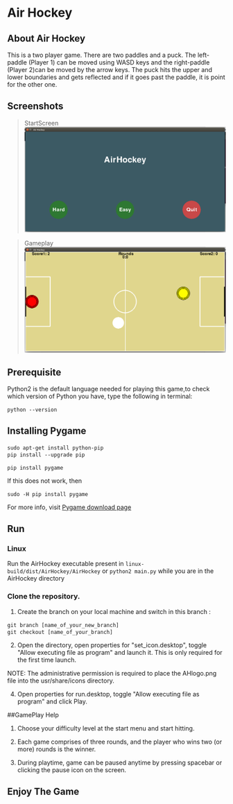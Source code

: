 # Air Hockey

## About Air Hockey
This is a two player game. There are two paddles and a puck. The left-paddle (Player 1) can be moved using WASD keys and the right-paddle (Player 2)can be moved by the arrow keys. The puck hits the upper and lower boundaries and gets reflected and if it goes past the paddle, it is point for the other one.

## Screenshots

>StartScreen
![StartScreen](/aux/Shot1.png)

>Gameplay
![Gameplay](/aux/Shot2.png)

## Prerequisite

Python2 is the default language needed for playing this game,to check which version of Python you have, type the following in terminal:
```
python --version
```
## Installing Pygame

```
sudo apt-get install python-pip
pip install --upgrade pip
```
```
pip install pygame
```
If this does not work, then
```
sudo -H pip install pygame
```

For more info, visit [Pygame download page](http://www.pygame.org/download.shtml)

## Run


### Linux

Run the AirHockey executable present in `linux-build/dist/AirHockey/AirHockey`
or `python2 main.py` while you are in the AirHockey directory

### Clone the repository.

1. Create the branch on your local machine and switch in this branch :
```
git branch [name_of_your_new_branch]
git checkout [name_of_your_branch]
```
2. Open the directory, open properties for "set_icon.desktop", toggle "Allow executing file as program" and launch it. This is only required for the first time launch.

NOTE: The administrative permission is required to place the AHlogo.png file into the usr/share/icons directory.

4. Open properties for run.desktop, toggle "Allow executing file as program" and click Play.

##GamePlay Help

1. Choose your difficulty level at the start menu and start hitting.

2. Each game comprises of three rounds, and the player who wins two (or more) rounds is the winner.

3. During playtime, game can be paused anytime by pressing spacebar or clicking the pause icon on the screen.

## Enjoy The Game

